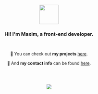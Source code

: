 <div align="center">
  <p>
    <a href="https://xafiro.site">
      <img src="https://dl.dropboxusercontent.com/scl/fi/s8523suk0vkzwubz8js5r/xafiro.png?rlkey=lci3h25rmdtx4p2haq3pnq49o" width="64" />
    </a>
  </p>
  <h3>Hi! I'm Maxim, a front-end developer.</h3>
  <br>
  <p>🚀 You can check out <b>my projects</b> <a href="https://xafiro.site/projects">here</a>.</p>
  <p>💬 And <b>my contact info</b> can be found <a href="https://xafiro.site/socials">here</a>.</p>
  <br>
  <br>
  <p>
    <a href="https://github.com/anuraghazra/github-readme-stats">
      <img src="https://github-readme-stats.vercel.app/api/top-langs/?username=alt-xafiro&layout=compact&langs_count=20" href="https://xafiro.site/socials" />
    </a>
  </p>
</div>
